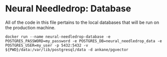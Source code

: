 # **Neural Needledrop:** Database
All of the code in this file pertains to the local databases that will be run on the production machine. 

```
docker run --name neural-needledrop-database -e POSTGRES_PASSWORD=my_password -e POSTGRES_DB=neural_needledrop_data -e POSTGRES_USER=my_user -p 5432:5432 -v ${PWD}/data:/var/lib/postgresql/data -d ankane/pgvector
```
